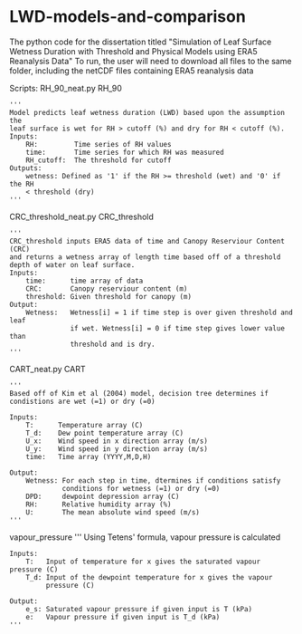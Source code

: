 # LWD-models-and-comparison
The python code for the dissertation titled "Simulation of Leaf Surface Wetness Duration with Threshold and Physical Models using ERA5 Reanalysis Data"
To run, the user will need to download all files to the same folder, including the netCDF files containing ERA5 reanalysis data

Scripts:
RH_90_neat.py
RH_90

    '''
    Model predicts leaf wetness duration (LWD) based upon the assumption the
    leaf surface is wet for RH > cutoff (%) and dry for RH < cutoff (%).
    Inputs: 
        RH:         Time series of RH values 
        time:       Time series for which RH was measured
        RH_cutoff:  The threshold for cutoff
    Outputs:
        wetness: Defined as '1' if the RH >= threshold (wet) and '0' if the RH 
        < threshold (dry)
    '''
    
CRC_threshold_neat.py
CRC_threshold

    '''
    CRC_threshold inputs ERA5 data of time and Canopy Reserviour Content (CRC)
    and returns a wetness array of length time based off of a threshold
    depth of water on leaf surface.
    Inputs:
        time:      time array of data
        CRC:       Canopy reserviour content (m)
        threshold: Given threshold for canopy (m)
    Output:
        Wetness:   Wetness[i] = 1 if time step is over given threshold and leaf
                   if wet. Wetness[i] = 0 if time step gives lower value than
                   threshold and is dry.
    '''
    
CART_neat.py
CART

    '''
    Based off of Kim et al (2004) model, decision tree determines if 
    condistions are wet (=1) or dry (=0)
    
    Inputs:
        T:      Temperature array (C)
        T_d:    Dew point temperature array (C)
        U_x:    Wind speed in x direction array (m/s)
        U_y:    Wind speed in y direction array (m/s)
        time:   Time array (YYYY,M,D,H)
        
    Output:
        Wetness: For each step in time, dtermines if conditions satisfy 
                 conditions for wetness (=1) or dry (=0)
        DPD:     dewpoint depression array (C)
        RH:      Relative humidity array (%)
        U:       The mean absolute wind speed (m/s)
    '''
    
vapour_pressure
    '''
    Using Tetens' formula, vapour pressure is calculated
    
    Inputs:
        T:   Input of temperature for x gives the saturated vapour pressure (C)
        T_d: Input of the dewpoint temperature for x gives the vapour 
             pressure (C)
        
    Output:
        e_s: Saturated vapour pressure if given input is T (kPa)
        e:   Vapour pressure if given input is T_d (kPa)
    '''
    
 

